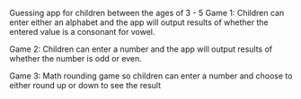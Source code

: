Guessing app for children between the ages of 3 - 5
Game 1: Children can enter either an alphabet and the app will output results of whether the entered value is a consonant for vowel. 

Game 2: Children can enter a number and the app will output results of whether the number is odd or even. 

Game 3: Math rounding game so children can enter a number and choose to either round up or down to see the result
